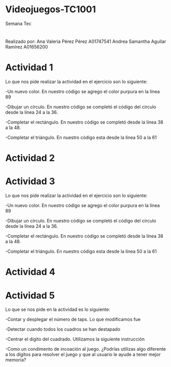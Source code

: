 # Videojuegos-TC1001
Semana Tec
#
Realizado por: 
Ana Valeria Pérez Pérez A01747541
Andrea Samantha Aguilar Ramírez A01656200
#
# Actividad 1
Lo que nos pide realizar la actividad en el ejercicio son lo siguiente:


-Un nuevo color. En nuestro código se agrego el color purpura en la línea 89


-Dibujar un círculo. En nuestro código se completó el código del círculo desde la línea 24 a la 36.


-Completar el rectángulo.  En nuestro código se completó desde la línea 38 a la 48.


 -Completar el triángulo. En nuestro código esta desde la línea 50 a la 61
 #
# Actividad 2


#
# Actividad 3
Lo que nos pide realizar la actividad en el ejercicio son lo siguiente:


-Un nuevo color. En nuestro código se agrego el color purpura en la línea 89


-Dibujar un círculo. En nuestro código se completó el código del círculo desde la línea 24 a la 36.


-Completar el rectángulo.  En nuestro código se completó desde la línea 38 a la 48.


 -Completar el triángulo. En nuestro código esta desde la línea 50 a la 61

#
# Actividad 4



#
# Actividad 5
Lo que se nos pide en la actividad es lo siguiente:


-Contar y desplegar el número de taps. 	Lo que modificamos fue 


-Detectar cuando todos los cuadros se han destapado


-Centrar el digito del cuadrado. Utilizamos la siguiente instrucción 


-Como un condimento de incoación al juego. ¿Podrías utilizas algo diferente a los dígitos para resolver el juego y que al usuario le ayude a tener mejor memoria?
